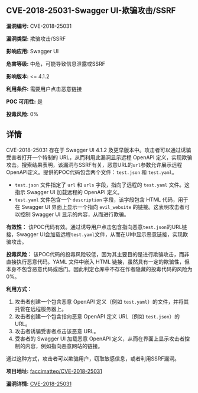 ## CVE-2018-25031-Swagger UI-欺骗攻击/SSRF

**漏洞编号:** CVE-2018-25031

**漏洞类型:** 欺骗攻击/SSRF

**影响应用:** Swagger UI

**危害等级:** 中危，可能导致信息泄露或SSRF

**影响版本:** <= 4.1.2

**利用条件:** 需要用户点击恶意链接

**POC 可用性:** 是

**投毒风险:** 0%

## 详情

CVE-2018-25031 存在于 Swagger UI 4.1.2 及更早版本中。攻击者可以通过诱骗受害者打开一个特制的 URL，从而利用此漏洞显示远程 OpenAPI 定义，实现欺骗攻击。搜索结果表明，该漏洞与SSRF有关，恶意URL的`url`参数允许展示远程OpenAPI定义。提供的POC代码包含两个文件：`test.json` 和 `test.yaml`。

*   `test.json` 文件指定了 `url` 和 `urls` 字段，指向了远程的 `test.yaml` 文件。这指示 Swagger UI 加载远程的 OpenAPI 定义。
*   `test.yaml` 文件包含一个 `description` 字段，该字段包含 HTML 代码，用于在 Swagger UI 界面上显示一个指向 `evil_website` 的链接。这表明攻击者可以控制 Swagger UI 显示的内容，从而进行欺骗。

**有效性：** 该POC代码有效。通过诱导用户点击包含指向恶意`test.json`的URL链接，Swagger UI会加载远程`test.yaml`文件，从而在UI中显示恶意链接，实现欺骗攻击。

**投毒风险：** 该POC代码的投毒风险较低，因为其主要目的是进行欺骗攻击，而非直接执行恶意代码。YAML 文件中嵌入 HTML 链接，虽然具有一定的欺骗性，但本身不包含恶意代码或后门。因此判定仓库中不存在作者隐藏的投毒代码的风险为0%。

**利用方式：**

1.  攻击者创建一个包含恶意 OpenAPI 定义（例如 `test.yaml`）的文件，并将其托管在远程服务器上。
2.  攻击者创建一个包含指向恶意 OpenAPI 定义 URL（例如 `test.json`）的 URL。
3.  攻击者诱骗受害者点击该恶意 URL。
4.  受害者的 Swagger UI 加载恶意 OpenAPI 定义，从而在界面上显示攻击者控制的内容，例如指向恶意网站的链接。

通过这种方式，攻击者可以欺骗用户，窃取敏感信息，或者利用SSRF漏洞。

**项目地址:** [faccimatteo/CVE-2018-25031](https://github.com/faccimatteo/CVE-2018-25031)

**漏洞详情:** [CVE-2018-25031](https://nvd.nist.gov/vuln/detail/CVE-2018-25031)